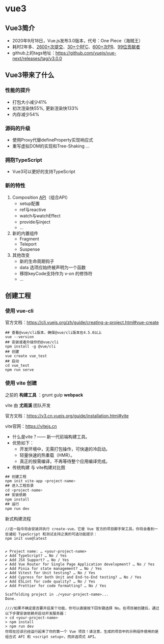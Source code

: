 # vue3

## Vue3简介

* 2020年9月18日，Vue.js发布3.0版本，代号：One Piece（海贼王）
* 耗时2年多、[2600+次提交](https://github.com/vuejs/vue-next/graphs/commit-activity)、[30+个RFC](https://github.com/vuejs/rfcs/tree/master/active-rfcs)、[600+次PR](https://github.com/vuejs/vue-next/pulls?q=is%3Apr+is%3Amerged+-author%3Aapp%2Fdependabot-preview+)、[99位贡献者](https://github.com/vuejs/vue-next/graphs/contributors)
* github上的tags地址：https://github.com/vuejs/vue-next/releases/tag/v3.0.0

## Vue3带来了什么

### 性能的提升

* 打包大小减少41%
* 初次渲染快55%, 更新渲染快133%
* 内存减少54%

### 源码的升级

* 使用Proxy代替defineProperty实现响应式
* 重写虚拟DOM的实现和Tree-Shaking
  …

### 拥抱TypeScript

* Vue3可以更好的支持TypeScript

### 新的特性

1. Composition [API](https://so.csdn.net/so/search?q=API&spm=1001.2101.3001.7020)（组合API）
   * setup配置
   * ref与reactive
   * watch与watchEffect
   * provide与inject
   * …
2. 新的内置组件
   * Fragment
   * Teleport
   * Suspense
3. 其他改变
   * 新的生命周期钩子
   * data 选项应始终被声明为一个函数
   * 移除keyCode支持作为 v-on 的修饰符
   * …

## 创建工程

### 使用 vue-cli

官方文档：https://cli.vuejs.org/zh/guide/creating-a-project.html#vue-create

```
## 查看@vue/cli版本，确保@vue/cli版本在4.5.0以上
vue --version
## 安装或者升级你的@vue/cli
npm install -g @vue/cli
## 创建
vue create vue_test
## 启动
cd vue_test
npm run serve
```

### 使用 vite 创建

之前的 **构建工具** ：grunt gulp **webpack**

vite 由 **尤雨溪** 团队开发

官方文档：https://v3.cn.vuejs.org/guide/installation.html#vite

vite官网：https://vitejs.cn

* 什么是vite？—— 新一代前端构建工具。
* 优势如下：
  * 开发环境中，无需打包操作，可快速的冷启动。
  * 轻量快速的热重载（HMR）。
  * 真正的按需编译，不再等待整个应用编译完成。
* 传统构建 与 vite构建对比图

```js
## 创建工程
npm init vite-app <project-name>
## 进入工程目录
cd <project-name>
## 安装依赖
npm install
## 运行
npm run dev
```

新式构建流程

```
//这一指令将会安装并执行 create-vue，它是 Vue 官方的项目脚手架工具。你将会看到一些诸如 TypeScript 和测试支持之类的可选功能提示：
npm init vue@latest


✔ Project name: … <your-project-name>
✔ Add TypeScript? … No / Yes
✔ Add JSX Support? … No / Yes
✔ Add Vue Router for Single Page Application development? … No / Yes
✔ Add Pinia for state management? … No / Yes
✔ Add Vitest for Unit testing? … No / Yes
✔ Add Cypress for both Unit and End-to-End testing? … No / Yes
✔ Add ESLint for code quality? … No / Yes
✔ Add Prettier for code formatting? … No / Yes

Scaffolding project in ./<your-project-name>...
Done.

////如果不确定是否要开启某个功能，你可以直接按下回车键选择 No。在项目被创建后，通过以下步骤安装依赖并启动开发服务器：
> cd <your-project-name>
> npm install
> npm run dev
你现在应该已经运行起来了你的第一个 Vue 项目！请注意，生成的项目中的示例组件使用的是组合式 API 和 <script setup>，而非选项式 API。
```
